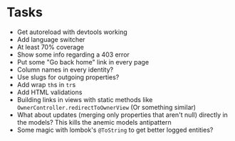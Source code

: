 # Tasks
* Get autoreload with devtools working
* Add language switcher
* At least 70% coverage
* Show some info regarding a 403 error
* Put some "Go back home" link in every page
* Column names in every identity?
* Use slugs for outgoing properties?
* Add wrap `th`s in `tr`s
* Add HTML validations
* Building links in views with static methods like `OwnerController.redirectToOwnerView` (Or something similar)
* What about updates (merging only properties that aren't null) directly in the models? This kills the anemic models antipattern
* Some magic with lombok's `@ToString` to get better logged entities?
